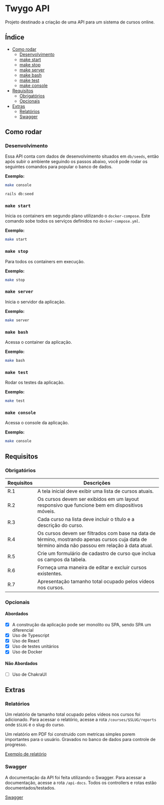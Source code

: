 # Twygo API

Projeto destinado a criação de uma API para um sistema de cursos online.

## Índice
- [Como rodar](#como-rodar)
  - [Desenvolvimento](#desenvolvimento)
  - [make start](#make-start)
  - [make stop](#make-stop)
  - [make server](#make-server)
  - [make bash](#make-bash)
  - [make test](#make-test)
  - [make console](#make-console)
- [Requisitos](#requisitos)
  - [Obrigatórios](#obrigatórios)
  - [Opcionais](#opcionais)
- [Extras](#extras)
  - [Relatórios](#relatorios)
  - [Swagger](#swagger)

## Como rodar

### Desenvolvimento

Essa API conta com dados de desenvolvimento situados em `db/seeds`, então após subir o ambiente seguindo os passos abaixo, você pode rodar os seguintes comandos para popular o banco de dados.

**Exemplo:**

```bash
make console

rails db:seed
```

### `make start`

Inicia os containers em segundo plano utilizando o `docker-compose`. Este comando sobe todos os serviços definidos no `docker-compose.yml`.

**Exemplo:**

```bash
make start
```

### `make stop`

Para todos os containers em execução.

**Exemplo:**

```bash
make stop
```

### `make server`

Inicia o servidor da aplicação.

**Exemplo:**

```bash
make server
```


### `make bash`

Acessa o container da aplicação.

**Exemplo:**

```bash
make bash
```

### `make test`

Rodar os testes da aplicação.

**Exemplo:**

```bash
make test
```

### `make console`

Acessa o console da aplicação.

**Exemplo:**

```bash
make console
```

## Requisitos

### Obrigatórios

| Requisitos | Descrições
| -----------| -----------
| R.1 | A tela inicial deve exibir uma lista de cursos atuais.
| R.2 | Os cursos devem ser exibidos em um layout responsivo que funcione bem em dispositivos móveis.
| R.3 | Cada curso na lista deve incluir o título e a descrição do curso.
| R.4 | Os cursos devem ser filtrados com base na data de término, mostrando apenas cursos cuja data de término ainda não passou em relação à data atual.
| R.5 | Crie um formulário de cadastro de curso que inclua os campos da tabela.
| R.6 | Forneça uma maneira de editar e excluir cursos existentes.
| R.7 | Apresentação tamanho total ocupado pelos vídeos nos cursos.


### Opcionais

#### Abordados

- [x] A construção da aplicação pode ser monolito ou SPA, sendo SPA um diferencial  
- [x] Uso de Typescript  
- [x] Uso de React  
- [x] Uso de testes unitários  
- [x] Uso de Docker  

#### Não Abordados

- [ ] Uso de ChakraUI  


## Extras

### Relatórios

Um relatório de tamanho total ocupado pelos vídeos nos cursos foi adicionado. Para acessar o relatório, acesse a rota `/courses/$SLUG/reports` onde `$SLUG` é o slug do curso.

Um relatório em PDF foi construido com metricas simples porem importantes para o usuário. Gravados no banco de dados para controle de progresso.

[Exemplo de relatório](./report_example.pdf)


### Swagger

A documentação da API foi feita utilizando o Swagger. Para acessar a documentação, acesse a rota `/api-docs`. Todos os controllers e rotas estão documentados/testados.

[Swagger](./swagger-ui.png)
